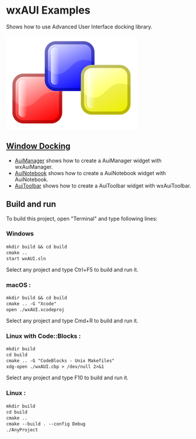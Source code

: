 # wxAUI Examples

Shows how to use Advanced User Interface docking library.

[![wxwidgets](../docs/Pictures/wxwidgets_header.png)](https://www.wxwidgets.org/)

## [Window Docking](WindowDocking/README.md)

* [AuiManager](WindowDocking/AuiManager/README.md) shows how to create a AuiManager widget with wxAuiManager.
* [AuiNotebook](WindowDocking/AuiNotebook/README.md) shows how to create a AuiNotebook widget with AuiNotebook.
* [AuiToolbar](WindowDocking/AuiToolbar/README.md) shows how to create a AuiToolbar widget with wxAuiToolbar.

## Build and run

To build this project, open "Terminal" and type following lines:

### Windows
``` shell
mkdir build && cd build
cmake ..
start wxAUI.sln
```

Select any project and type Ctrl+F5 to build and run it.

### macOS :

``` shell
mkdir build && cd build
cmake .. -G "Xcode"
open ./wxAUI.xcodeproj
```

Select any project and type Cmd+R to build and run it.

### Linux with Code::Blocks :

``` shell
mkdir build
cd build
cmake .. -G "CodeBlocks - Unix Makefiles"
xdg-open ./wxAUI.cbp > /dev/null 2>&1
```

Select any project and type F10 to build and run it.

### Linux :

``` shell
mkdir build
cd build
cmake ..
cmake --build . --config Debug
./AnyProject
```

